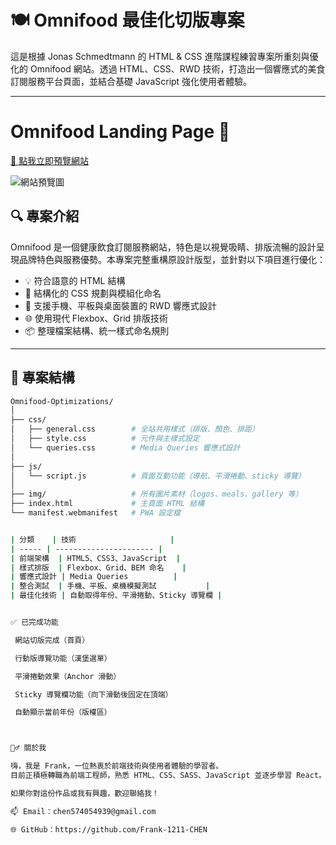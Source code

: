 # 🍽️ Omnifood 最佳化切版專案

這是根據 Jonas Schmedtmann 的 HTML & CSS 進階課程練習專案所重刻與優化的 Omnifood 網站。透過 HTML、CSS、RWD 技術，打造出一個響應式的美食訂閱服務平台頁面，並結合基礎 JavaScript 強化使用者體驗。

---


# Omnifood Landing Page 🍱

[🔗 點我立即預覽網站](https://frank-1211-chen.github.io/Omifood/)

![網站預覽圖](https://raw.githubusercontent.com/Frank-1211-CHEN/Omifood/main/screenshot.png)



## 🔍 專案介紹

Omnifood 是一個健康飲食訂閱服務網站，特色是以視覺吸睛、排版流暢的設計呈現品牌特色與服務優勢。本專案完整重構原設計版型，並針對以下項目進行優化：

- 💡 符合語意的 HTML 結構
- 🎨 結構化的 CSS 規劃與模組化命名
- 📱 支援手機、平板與桌面裝置的 RWD 響應式設計
- 🌐 使用現代 Flexbox、Grid 排版技術
- 📦 整理檔案結構、統一樣式命名規則

---

## 📁 專案結構

```bash
Omnifood-Optimizations/
│
├── css/
│   ├── general.css        # 全站共用樣式（排版、顏色、排距）
│   ├── style.css          # 元件與主樣式設定
│   └── queries.css        # Media Queries 響應式設計
│
├── js/
│   └── script.js          # 頁面互動功能（導航、平滑捲動、sticky 導覽）
│
├── img/                   # 所有圖片素材（logos、meals、gallery 等）
├── index.html             # 主頁面 HTML 結構
└── manifest.webmanifest   # PWA 設定檔


| 分類    | 技術                     |
| ----- | ---------------------- |
| 前端架構  | HTML5、CSS3、JavaScript  |
| 樣式排版  | Flexbox、Grid、BEM 命名    |
| 響應式設計 | Media Queries          |
| 整合測試  | 手機、平板、桌機模擬測試           |
| 最佳化技術 | 自動取得年份、平滑捲動、Sticky 導覽欄 |


✅ 已完成功能

 網站切版完成（首頁）

 行動版導覽功能（漢堡選單）

 平滑捲動效果（Anchor 滑動）

 Sticky 導覽欄功能（向下滑動後固定在頂端）

 自動顯示當前年份（版權區）



🙋‍♂️ 關於我

嗨，我是 Frank，一位熱衷於前端技術與使用者體驗的學習者。
目前正積極轉職為前端工程師，熟悉 HTML、CSS、SASS、JavaScript 並逐步學習 React。

如果你對這份作品或我有興趣，歡迎聯絡我！

📫 Email：chen574054939@gmail.com

🌐 GitHub：https://github.com/Frank-1211-CHEN
